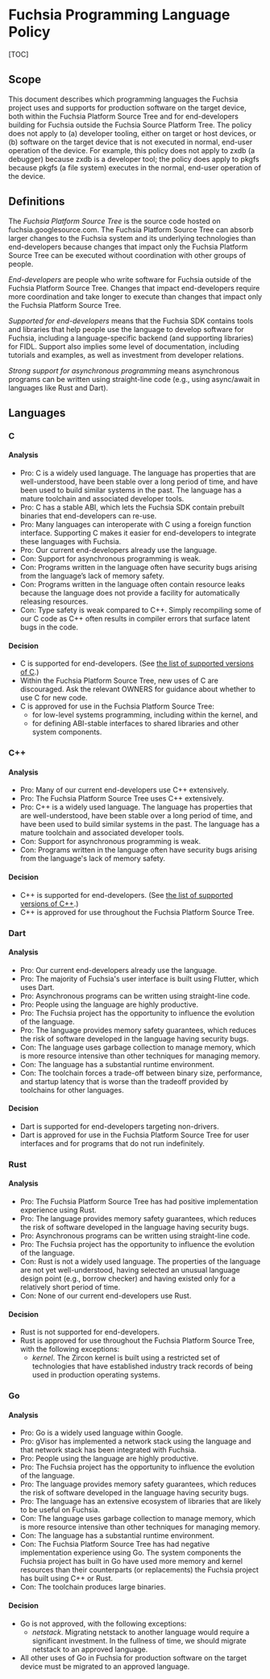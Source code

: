 # Fuchsia Programming Language Policy

[TOC]

## Scope

This document describes which programming languages the Fuchsia project uses and
supports for production software on the target device, both within the Fuchsia
Platform Source Tree and for end-developers building for Fuchsia outside the
Fuchsia Source Platform Tree. The policy does not apply to (a) developer
tooling, either on target or host devices, or (b) software on the target device
that is not executed in normal, end-user operation of the device. For example,
this policy does not apply to zxdb (a debugger) because zxdb is a developer
tool; the policy does apply to pkgfs because pkgfs (a file system) executes in
the normal, end-user operation of the device.

## Definitions

The *Fuchsia Platform Source Tree* is the source code hosted on
fuchsia.googlesource.com. The Fuchsia Platform Source Tree can absorb larger
changes to the Fuchsia system and its underlying technologies than
end-developers because changes that impact only the Fuchsia Platform Source Tree
can be executed without coordination with other groups of people.

*End-developers* are people who write software for Fuchsia outside of the
Fuchsia Platform Source Tree. Changes that impact end-developers require more
coordination and take longer to execute than changes that impact only the
Fuchsia Platform Source Tree.

*Supported for end-developers* means that the Fuchsia SDK contains tools and
libraries that help people use the language to develop software for Fuchsia,
including a language-specific backend (and supporting libraries) for FIDL.
Support also implies some level of documentation, including tutorials and
examples, as well as investment from developer relations.

*Strong support for asynchronous programming* means asynchronous programs can be
written using straight-line code (e.g., using async/await in languages like Rust
and Dart).

## Languages

### C

#### Analysis

 * Pro: C is a widely used language. The language has properties that are
   well-understood, have been stable over a long period of time, and have been
   used to build similar systems in the past. The language has a mature
   toolchain and associated developer tools.
 * Pro: C has a stable ABI, which lets the Fuchsia SDK contain prebuilt binaries
   that end-developers can re-use.
 * Pro: Many languages can interoperate with C using a foreign function
   interface. Supporting C makes it easier for end-developers to integrate these
   languages with Fuchsia.
 * Pro: Our current end-developers already use the language.
 * Con: Support for asynchronous programming is weak.
 * Con: Programs written in the language often have security bugs arising from
   the language’s lack of memory safety.
 * Con: Programs written in the language often contain resource leaks because
   the language does not provide a facility for automatically releasing
   resources.
 * Con: Type safety is weak compared to C++. Simply recompiling some of our C
   code as C++ often results in compiler errors that surface latent bugs in the
   code.

#### Decision

 * C is supported for end-developers. (See [the list of supported versions of
   C](../../concepts/api/c.md#Language-versions).)
 * Within the Fuchsia Platform Source Tree, new uses of C are discouraged. Ask
   the relevant OWNERS for guidance about whether to use C for new code.
 * C is approved for use in the Fuchsia Platform Source Tree:
   * for low-level systems programming, including within the kernel, and
   * for defining ABI-stable interfaces to shared libraries and other system
     components.

### C++

#### Analysis

 * Pro: Many of our current end-developers use C++ extensively.
 * Pro: The Fuchsia Platform Source Tree uses C++ extensively.
 * Pro: C++ is a widely used language. The language has properties that are
   well-understood, have been stable over a long period of time, and have been
   used to build similar systems in the past. The language has a mature
   toolchain and associated developer tools.
 * Con: Support for asynchronous programming is weak.
 * Con: Programs written in the language often have security bugs arising from
   the language's lack of memory safety.

#### Decision

 * C++ is supported for end-developers. (See [the list of supported versions of
   C++](../../concepts/api/c.md#Language-versions).)
 * C++ is approved for use throughout the Fuchsia Platform Source Tree.

### Dart

#### Analysis

 * Pro: Our current end-developers already use the language.
 * Pro: The majority of Fuchsia's user interface is built using Flutter, which
   uses Dart.
 * Pro: Asynchronous programs can be written using straight-line code.
 * Pro: People using the language are highly productive.
 * Pro: The Fuchsia project has the opportunity to influence the evolution of
   the language.
 * Pro: The language provides memory safety guarantees, which reduces the risk
   of software developed in the language having security bugs.
 * Con: The language uses garbage collection to manage memory, which is more
   resource intensive than other techniques for managing memory.
 * Con: The language has a substantial runtime environment.
 * Con: The toolchain forces a trade-off between binary size, performance, and
   startup latency that is worse than the tradeoff provided by toolchains for
   other languages.

#### Decision

 * Dart is supported for end-developers targeting non-drivers.
 * Dart is approved for use in the Fuchsia Platform Source Tree for user
   interfaces and for programs that do not run indefinitely.

### Rust

#### Analysis

 * Pro: The Fuchsia Platform Source Tree has had positive implementation
   experience using Rust.
 * Pro: The language provides memory safety guarantees, which reduces the risk
   of software developed in the language having security bugs.
 * Pro: Asynchronous programs can be written using straight-line code.
 * Pro: The Fuchsia project has the opportunity to influence the evolution of
   the language.
 * Con: Rust is not a widely used language. The properties of the language are
   not yet well-understood, having selected an unusual language design point
   (e.g., borrow checker) and having existed only for a relatively short period
   of time.
 * Con: None of our current end-developers use Rust.

#### Decision

 * Rust is not supported for end-developers.
 * Rust is approved for use throughout the Fuchsia Platform Source Tree, with
   the following exceptions:
   * *kernel*. The Zircon kernel is built using a restricted set of technologies
     that have established industry track records of being used in production
     operating systems.

### Go

#### Analysis

 * Pro: Go is a widely used language within Google.
 * Pro: gVisor has implemented a network stack using the language and that
   network stack has been integrated with Fuchsia.
 * Pro: People using the language are highly productive.
 * Pro: The Fuchsia project has the opportunity to influence the evolution of
   the language.
 * Pro: The language provides memory safety guarantees, which reduces the risk
   of software developed in the language having security bugs.
 * Pro: The language has an extensive ecosystem of libraries that are likely to
   be useful on Fuchsia.
 * Con: The language uses garbage collection to manage memory, which is more
   resource intensive than other techniques for managing memory.
 * Con: The language has a substantial runtime environment.
 * Con: The Fuchsia Platform Source Tree has had negative implementation
   experience using Go. The system components the Fuchsia project has built in
   Go have used more memory and kernel resources than their counterparts (or
   replacements) the Fuchsia project has built using C++ or Rust.
 * Con: The toolchain produces large binaries.

#### Decision

 * Go is not approved, with the following exceptions:
   * *netstack*. Migrating netstack to another language would require a
     significant investment. In the fullness of time, we should migrate netstack
     to an approved language.
 * All other uses of Go in Fuchsia for production software on the target device
   must be migrated to an approved language.
